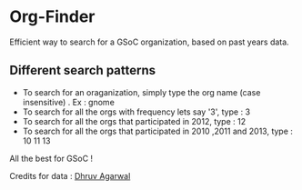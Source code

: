 Org-Finder
==========

Efficient way to search for a GSoC organization, based on past years data.

Different search patterns
------------------------- 

*  To search for an oraganization, simply type the org name (case insensitive) . Ex :
				gnome
*  To search for all the orgs with frequency lets say '3', type :
				3
*  To search for all the orgs that participated in 2012, type :
				12
*  To search for all the orgs that participated in 2010 ,2011 and 2013, type :
				10 11 13

All the best for GSoC !

Credits for data : [Dhruv Agarwal](http://github.com/dhruvagarwal)


